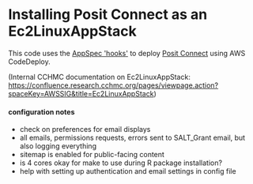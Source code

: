 # Installing Posit Connect as an Ec2LinuxAppStack

This code uses the [AppSpec 'hooks'](https://docs.aws.amazon.com/codedeploy/latest/userguide/reference-appspec-file-structure-hooks.html#appspec-hooks-server) to deploy [Posit Connect](https://docs.posit.co/rsc/manual-install/) using AWS CodeDeploy. 

(Internal CCHMC documentation on Ec2LinuxAppStack: https://confluence.research.cchmc.org/pages/viewpage.action?spaceKey=AWSSIG&title=Ec2LinuxAppStack)

#### configuration notes

- check on preferences for email displays
- all emails, permissions requests, errors sent to SALT_Grant email, but also logging everything
- sitemap is enabled for public-facing content
- is 4 cores okay for make to use during R package installation?
- help with setting up authentication and email settings in config file
